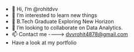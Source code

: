 - 👋 Hi, I’m @rohitdvv
- 👀 I’m interested to learn new things
- 🌱 B.Tech Graduate Exploring New Horizon
- 💞️ I’m looking to collaborate on Data Analytics.
- 📫 Contact me ----> dvvrohit4878@gmail.com
- Have a look at my portfolio


<!---
rohitdvv/rohitdvv is a ✨ special ✨ repository because its `README.md` (this file) appears on your GitHub profile.
You can click the Preview link to take a look at your changes.
--->
